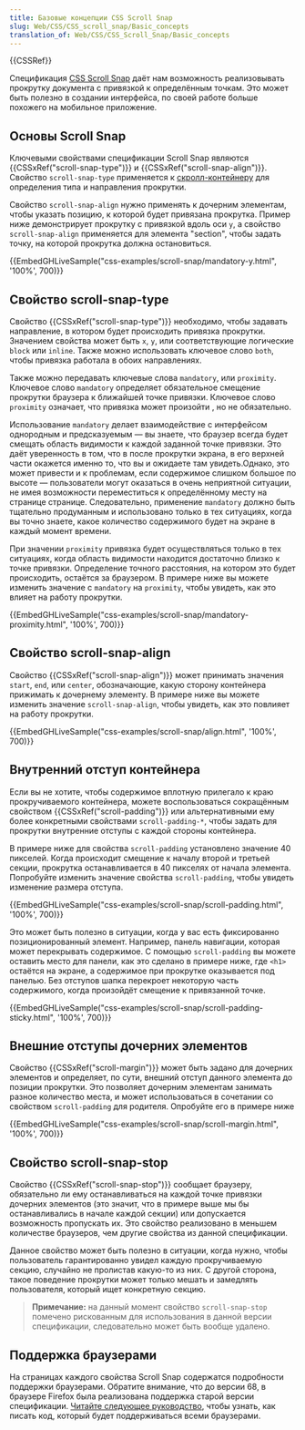 ```yaml
---
title: Базовые концепции CSS Scroll Snap
slug: Web/CSS/CSS_scroll_snap/Basic_concepts
translation_of: Web/CSS/CSS_Scroll_Snap/Basic_concepts
---
```


{{CSSRef}}

Спецификация [CSS Scroll Snap](https://drafts.csswg.org/css-scroll-snap-1/) даёт нам возможность реализовывать прокрутку документа с привязкой к определённым точкам. Это может быть полезно в создании интерфейса, по своей работе больше похожего на мобильное приложение.

## Основы Scroll Snap

Ключевыми свойствами спецификации Scroll Snap являются {{CSSxRef("scroll-snap-type")}} и {{CSSxRef("scroll-snap-align")}}. Свойство `scroll-snap-type` применяется к [скролл-контейнеру](/ru/docs/%D0%A1%D0%BB%D0%BE%D0%B2%D0%B0%D1%80%D1%8C/Scroll_container) для определения типа и направления прокрутки.

Свойство `scroll-snap-align` нужно применять к дочерним элементам, чтобы указать позицию, к которой будет привязана прокрутка. Пример ниже демонстрирует прокрутку с привязкой вдоль оси `y`, а свойство `scroll-snap-align` применяется для элемента "section", чтобы задать точку, на которой прокрутка должна остановиться.

{{EmbedGHLiveSample("css-examples/scroll-snap/mandatory-y.html", '100%', 700)}}

## Свойство scroll-snap-type

Свойство {{CSSxRef("scroll-snap-type")}} необходимо, чтобы задавать направление, в котором будет происходить привязка прокрутки. Значением свойства может быть `x`, `y`, или соответствующие логические `block` или `inline`. Также можно использовать ключевое слово `both`, чтобы привязка работала в обоих направлениях.

Также можно передавать ключевые слова `mandatory`, или `proximity`. Ключевое слово `mandatory` определяет обязательное смещение прокрутки браузера к ближайшей точке привязки. Ключевое слово `proximity` означает, что привязка может произойти , но не обязательно.

Использование `mandatory` делает взаимодействие с интерфейсом однородным и предсказуемым — вы знаете, что браузер всегда будет смещать область видимости к каждой заданной точке привязки. Это даёт уверенность в том, что в после прокрутки экрана, в его верхней части окажется именно то, что вы и ожидаете там увидеть.Однако, это может привести и к проблемам, если содержимое слишком большое по высоте — пользователи могут оказаться в очень неприятной ситуации, не имея возможности переместиться к определённому месту на странице странице. Следовательно, применение `mandatory` должно быть тщательно продуманным и использовано только в тех ситуациях, когда вы точно знаете, какое количество содержимого будет на экране в каждый момент времени.

При значении `proximity` привязка будет осуществляться только в тех ситуациях, когда область видимости находится достаточно близко к точке привязки. Определение точного расстояния, на котором это будет происходить, остаётся за браузером. В примере ниже вы можете изменить значение с `mandatory` на `proximity`, чтобы увидеть, как это влияет на работу прокрутки.

{{EmbedGHLiveSample("css-examples/scroll-snap/mandatory-proximity.html", '100%', 700)}}

## Свойство scroll-snap-align

Свойство {{CSSxRef("scroll-snap-align")}} может принимать значения `start`, `end`, или `center`, обозначающие, какую сторону контейнера прижимать к дочернему элементу. В примере ниже вы можете изменить значение `scroll-snap-align`, чтобы увидеть, как это повлияет на работу прокрутки.

{{EmbedGHLiveSample("css-examples/scroll-snap/align.html", '100%', 700)}}

## Внутренний отступ контейнера

Если вы не хотите, чтобы содержимое вплотную прилегало к краю прокручиваемого контейнера, можете воспользоваться сокращённым свойством {{CSSxRef("scroll-padding")}} или альтернативными ему более конкретными свойствами `scroll-padding-*`, чтобы задать для прокрутки внутренние отступы с каждой стороны контейнера.

В примере ниже для свойства `scroll-padding` установлено значение 40 пикселей. Когда происходит смещение к началу второй и третьей секции, прокрутка останавливается в 40 пикселях от начала элемента. Попробуйте изменить значение свойства `scroll-padding`, чтобы увидеть изменение размера отступа.

{{EmbedGHLiveSample("css-examples/scroll-snap/scroll-padding.html", '100%', 700)}}

Это может быть полезно в ситуации, когда у вас есть фиксированно позиционированный элемент. Например, панель навигации, которая может перекрывать содержимое. С помощью `scroll-padding` вы можете оставить место для панели, как это сделано в примере ниже, где `<h1>` остаётся на экране, а содержимое при прокрутке оказывается под панелью. Без отступов шапка перекроет некоторую часть содержимого, когда произойдёт смещение к привязанной точке.

{{EmbedGHLiveSample("css-examples/scroll-snap/scroll-padding-sticky.html", '100%', 700)}}

## Внешние отступы дочерних элементов

Свойство {{CSSxRef("scroll-margin")}} может быть задано для дочерних элементов и определяет, по сути, внешний отступ данного элемента до позиции прокрутки. Это позволяет дочерним элементам занимать разное количество места, и может использоваться в сочетании со свойством `scroll-padding` для родителя. Опробуйте его в примере ниже

{{EmbedGHLiveSample("css-examples/scroll-snap/scroll-margin.html", '100%', 700)}}

## Свойство scroll-snap-stop

Свойство {{CSSxRef("scroll-snap-stop")}} сообщает браузеру, обязательно ли ему останавливаться на каждой точке привязки дочерних элементов (это значит, что в примере выше мы бы останавливались в начале каждой секции) или допускается возможность пропускать их. Это свойство реализовано в меньшем количестве браузеров, чем другие свойства из данной спецификации.

Данное свойство может быть полезно в ситуации, когда нужно, чтобы пользователь гарантированно увидел каждую прокручиваемую секцию, случайно не пролистав какую-то из них. С другой сторона, такое поведение прокрутки может только мешать и замедлять пользователя, который ищет конкретную секцию.

> **Примечание:** на данный момент свойство `scroll-snap-stop` помечено рискованным для использования в данной версии спецификации, следовательно может быть вообще удалено.

## Поддержка браузерами

На страницах каждого свойства Scroll Snap содержатся подробности поддержки браузерами. Обратите внимание, что до версии 68, в браузере Firefox была реализована поддержка старой версии спецификации. [Читайте следующее руководство](/ru/docs/Web/CSS/CSS_Scroll_Snap/compat), чтобы узнать, как писать код, который будет поддерживаться всеми браузерами.
